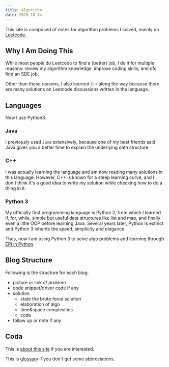 ```yaml
---
title: Algorithm
date: 2020-10-14
---
```


This site is composed of notes for algorithm problems I solved, mainly on [Leetcode](https://leetcode.com).

## Why I Am Doing This

While most people do Leetcode to find a (better) job, I do it for multiple reasons: review my algorithm knowledge, improve coding skills, and ofc find an SDE job.

Other than these reasons, I also learned `C++` along the way because there are many solutions on Leetcode discussions written in the language.

## Languages

Now I use Python3.

### Java

I previously used `Java` extensively, because one of my best friends said Java gives you a better time to explain the underlying data structure.

### C++

I was actually learning the language and am now reading many solutions in this language. However, C++ is known for a steep learning curve, and I don't think it's a good idea to write my solution while checking how to do a thing in it.

### Python 3

My officially first programming language is Python 2, from which I learned if, for, while, simple but useful data structures like list and map, and finally even a little OOP before learning Java. Several years later, Python is extinct and Python 3 inherits the speed, simplicity and elegance.

Thus, now I am using Python 3 to solve algo problems and learning through [EPI in Python](https://www.amazon.com/Elements-Programming-Interviews-Python-Insiders/dp/1537713949).

## Blog Structure

Following is the structure for each blog:

- picture or link of problem
- code snippet/driver code if any
- solution
  - state the brute force solution
  - elaboration of algo
  - time&space complexities
  - code
- follow up or note if any

## Coda

This is [about this site](/blog/about_algo) if you are interested.

This is [glossary](/blog/glossary) if you don't get some abbreviations.
